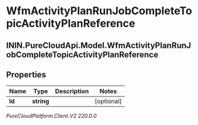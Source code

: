 # WfmActivityPlanRunJobCompleteTopicActivityPlanReference

## ININ.PureCloudApi.Model.WfmActivityPlanRunJobCompleteTopicActivityPlanReference

## Properties

|Name | Type | Description | Notes|
|------------ | ------------- | ------------- | -------------|
| **Id** | **string** |  | [optional] |



_PureCloudPlatform.Client.V2 220.0.0_
